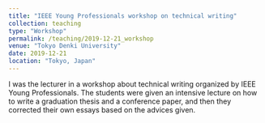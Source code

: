```yaml
---
title: "IEEE Young Professionals workshop on technical writing"
collection: teaching
type: "Workshop"
permalink: /teaching/2019-12-21_workshop
venue: "Tokyo Denki University"
date: 2019-12-21
location: "Tokyo, Japan"
---
```


I was the lecturer in a workshop about technical writing organized by IEEE Young Professionals. The students were given an intensive lecture on how to write a graduation thesis and a conference paper, and then they corrected their own essays based on the advices given.

